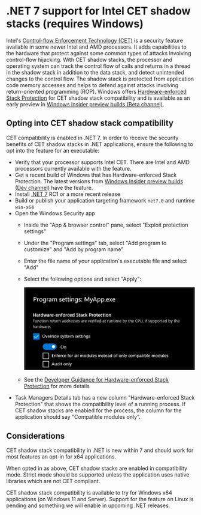 # .NET 7 support for Intel CET shadow stacks (requires Windows)

Intel's [Control-flow Enforcement Technology (CET)](https://newsroom.intel.com/editorials/intel-cet-answers-call-protect-common-malware-threats/) is a security feature available in some newer Intel and AMD processors. It adds capabilities to the hardware that protect against some common types of attacks involving control-flow hijacking. With CET shadow stacks, the processor and operating system can track the control flow of calls and returns in a thread in the shadow stack in addition to the data stack, and detect unintended changes to the control flow. The shadow stack is protected from application code memory accesses and helps to defend against attacks involving return-oriented programming (ROP). Windows offers [Hardware-enforced Stack Protection](https://techcommunity.microsoft.com/t5/windows-kernel-internals/understanding-hardware-enforced-stack-protection/ba-p/1247815) for CET shadow stack compatibility and is available as an early preview in [Windows Insider preview builds (Beta channel)](https://insider.windows.com/en-us/understand-flighting).

## Opting into CET shadow stack compatibility

CET compatibility is enabled in .NET 7. In order to receive the security benefits of CET shadow stacks in .NET applications, ensure the following to opt into the feature for an executable:
- Verify that your processor supports Intel CET. There are Intel and AMD processors currently available with the feature.
- Get a recent build of Windows that has Hardware-enforced Stack Protection. The latest versions from [Windows Insider preview builds (Dev channel)](https://insider.windows.com/en-us/understand-flighting) have the feature.
- Install [.NET 7](https://dotnet.microsoft.com/download/dotnet) RC1 or a more recent release
- Build or publish your application targeting framework `net7.0` and runtime `win-x64`
- Open the Windows Security app
  - Inside the "App & browser control" pane, select "Exploit protection settings"
  - Under the "Program settings" tab, select "Add program to customize" and "Add by program name"
  - Enter the file name of your application's executable file and select "Add"
  - Select the following options and select "Apply":

    ![Hardware-enforced Stack Protection settings](images/intel-cet-dotnet6-fig1.png)
  - See the [Developer Guidance for Hardware-enforced Stack Protection](https://techcommunity.microsoft.com/t5/windows-kernel-internals/developer-guidance-for-hardware-enforced-stack-protection/ba-p/2163340) for more details
- Task Managers Details tab has a new column "Hardware-enforced Stack Protection" that shows the compatibility level of a running process. If CET shadow stacks are enabled for the process, the column for the application should say "Compatible modules only".

## Considerations

CET shadow stack compatibility in .NET is new within 7 and should work for most features an opt-in for x64 applications. 

When opted in as above, CET shadow stacks are enabled in compatibility mode. Strict mode should be supported unless the application uses native libraries which are not CET compliant.

CET shadow stack compatibility is available to try for Windows x64 applications (on Windows 11 and Server). Support for the feature on Linux is pending and something we will enable in upcoming .NET releases.